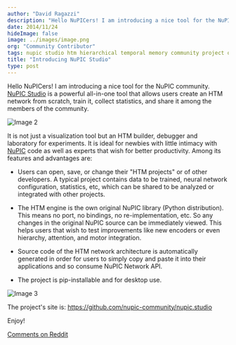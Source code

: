 ```yaml
---
author: "David Ragazzi"
description: "Hello NuPICers! I am introducing a nice tool for the NuPIC community. NuPIC Studio is a powerful all-in-one tool that allows users create an HTM network from scratch, train it"
date: 2014/11/24
hideImage: false
image: ../images/image.png
org: "Community Contributor"
tags: nupic studio htm hierarchical temporal memory community project open source lab
title: "Introducing NuPIC Studio"
type: post
---
```


Hello NuPICers! I am introducing a nice tool for the NuPIC community.
[NuPIC Studio](https://github.com/nupic-community/nupic.studio) is a powerful
all-in-one tool that allows users create an HTM network from scratch, train it,
collect statistics, and share it among the members of the community.

![Image 2](../images/image2.png)

It is not just a visualization tool but an HTM builder, debugger and laboratory
for experiments. It is ideal for newbies with little intimacy with
[NuPIC](https://github.com/numenta/nupic) code as well as experts that wish for
better productivity. Among its features and advantages are:

* Users can open, save, or change their "HTM projects" or of other
  developers. A typical project contains data to be trained, neural network
  configuration, statistics, etc, which can be shared to be analyzed or
  integrated with other projects.

* The HTM engine is the own original NuPIC library (Python distribution). This
  means no port, no bindings, no re-implementation, etc. So any changes in the
  original NuPIC source can be immediately viewed. This helps users that wish to
  test improvements like new encoders or even hierarchy, attention, and motor
  integration.

* <i></i> Source code of the HTM network architecture is automatically generated
  in order for users to simply copy and paste it into their applications and so
  consume NuPIC Network API.

* The project is pip-installable and for desktop use.

![Image 3](../images/image3.png)

The project's site is: <https://github.com/nupic-community/nupic.studio>

Enjoy!

[Comments on Reddit](http://www.reddit.com/r/MachineLearning/comments/2nazbi/introducing_nupic_studio/)
